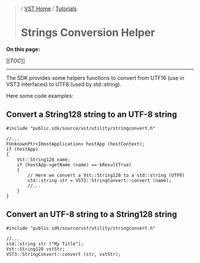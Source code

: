 >/ [VST Home](/Index.md) / [Tutorials](../Tutorials.md)
>
># Strings Conversion Helper

**On this page:**

[[_TOC_]]

---

The SDK provides some helpers functions to convert from UTF16 (use in VST3 interfaces) to UTF8 (used by std::string).

Here some code examples:

## Convert a String128 string to an UTF-8 string

    #include "public.sdk/source/vst/utility/stringconvert.h"
    
    //...
    FUnknownPtr<IHostApplication> hostApp (hostContext);
    if (hostApp)
    {
        Vst::String128 name;
        if (hostApp->getName (name) == kResultTrue)
        {
            // Here we convert a Vst::String128 to a std::string (UTF8)
            std::string str = VST3::StringConvert::convert (name);
            //...
        }
    }

## Convert an UTF-8 string to a String128 string

    #include "public.sdk/source/vst/utility/stringconvert.h"
    
    //...
    std::string str ("My Title");
    Vst::String128 vstStr;
    VST3::StringConvert::convert (str, vstStr);
